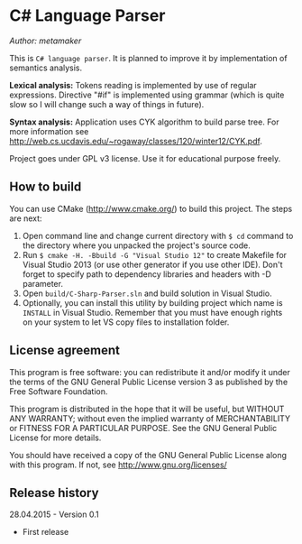 C# Language Parser
==================

*Author: metamaker*

This is `C# language parser`. It is planned to improve it by implementation of semantics analysis.

**Lexical analysis:** Tokens reading is implemented by use of regular expressions. Directive "#if" is implemented using grammar (which is quite slow so I will
change such a way of things in future).

**Syntax analysis:** Application uses CYK algorithm to build parse tree. For more information see <http://web.cs.ucdavis.edu/~rogaway/classes/120/winter12/CYK.pdf>.

Project goes under GPL v3 license. Use it for educational purpose freely.

How to build
------------

You can use CMake (<http://www.cmake.org/>) to build this project. The steps are next:

1. Open command line and change current directory with `$ cd` command to the directory where you unpacked the project's source code.
2. Run `$ cmake -H. -Bbuild -G "Visual Studio 12"` to create Makefile for Visual Studio 2013 (or use other generator if you use other IDE). Don't forget to specify path to dependency libraries and headers with -D parameter.
3. Open `build/C-Sharp-Parser.sln` and build solution in Visual Studio.
4. Optionally, you can install this utility by building project which name is `INSTALL` in Visual Studio. Remember that you must have enough rights on your system to let VS copy files to installation folder.

<!--- Not yet
Another option is to use bii (<http://www.biicode.com>). Building commands are next:

1. `$ cd` to the project's folder.
2. Run `$ bii init -L`.
3. Run `$ bii find`.
4. Run `$ bii cpp:configure`. You can specify your CMake generator with `-G` flag like `$ bii cpp:configure -G "Visual Studio 12"`.
5. Run `$ bii cpp:build` to build the project.
-->

License agreement
-----------------

This program is free software: you can redistribute it and/or modify
it under the terms of the GNU General Public License version 3 as published
by the Free Software Foundation.

This program is distributed in the hope that it will be useful,
but WITHOUT ANY WARRANTY; without even the implied warranty of
MERCHANTABILITY or FITNESS FOR A PARTICULAR PURPOSE.  See the
GNU General Public License for more details.

You should have received a copy of the GNU General Public License
along with this program. If not, see <http://www.gnu.org/licenses/>

Release history
---------------

28.04.2015 - Version 0.1
- First release
